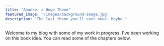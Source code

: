 ```yaml
---
title: "Ananke: a Hugo Theme"
featured_image: '/images/background-image.jpg'
description: "The last theme you'll ever need. Maybe."
---
```

Welcome to my blog with some of my work in progress. I've been working on this book idea. You can read some of the chapters below.

